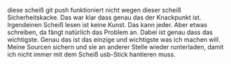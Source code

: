 diese scheiß git push funktioniert nicht wegen dieser scheiß Sicherheitskacke. Das war klar dass genau das der Knackpunkt ist. Irgendeinen Scheiß lesen ist keine Kunst. Das kann jeder. Aber etwas schreiben, da fängt natürlich das Problem an.
Dabei ist genau dass das wichtigste. Genau das ist das einzige und wichtigste was ich machen will. Meine Sourcen sichern und sie an anderer Stelle wieder runterladen, damit ich nicht immer mit dem Scheiß usb-Stick hantieren muss.
